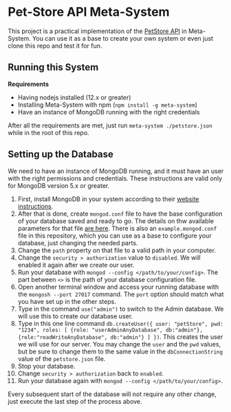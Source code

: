 # Pet-Store API Meta-System
This project is a practical implementation of the [PetStore API](https://petstore.swagger.io) in Meta-System. You can use it as a base to create your own system or even just clone this repo and test it for fun.

## Running this System
**Requirements**
- Having nodejs installed (12.x or greater)
- Installing Meta-System with npm (`npm install -g meta-system`)
- Have an instance of MongoDB running with the right credentials

After all the requirements are met, just run `meta-system ./petstore.json` while in the root of this repo.

## Setting up the Database
We need to have an instance of MongoDB running, and it must have an user with the right permissions and credentials. These instructions are valid only for MongoDB version 5.x or greater.

1. First, install MongoDB in your system according to their [website instructions](https://docs.mongodb.com/manual/administration/install-community/).
1. After that is done, create `mongod.conf` file to have the base configuration of your database saved and ready to go. The details on thw available parameters for that file [are here](https://docs.mongodb.com/manual/reference/configuration-options/). There is also an `example.mongod.conf` file in this repository, which you can use as a base to configure your database, just changing the needed parts.
1. Change the `path` property on that file to a valid path in your computer.
1. Change the `security > authorization` value to `disabled`. We will enabled it again after we create our user.
1. Run your database with `mongod --config </path/to/your/config>`. The part between `<>` is the path of your database configuration file.
1. Open another terminal window and access your running database with the `mongosh --port 27017` command. The `port` option should match what you have set up in the other steps.
1. Type in the command `use("admin")` to switch to the Admin database. We will use this to create our database user.
1. Type in this one line command `db.createUser({ user: "petStore", pwd: "1234", roles: [ {role: "userAdminAnyDatabase", db:"admin"}, {role:"readWriteAnyDatabase", db:"admin"} ] })`. This creates the user we will use for our server. You may change the `user` and the `pwd` values, but be sure to change them to the same value in the `dbConnectionString` value of the `petstore.json` file.
1. Stop your database.
1. Change `security > authorization` back to `enabled`.
1. Run your database again with `mongod --config </path/to/your/config>`.

Every subsequent start of the database will not require any other change, just execute the last step of the process above.
